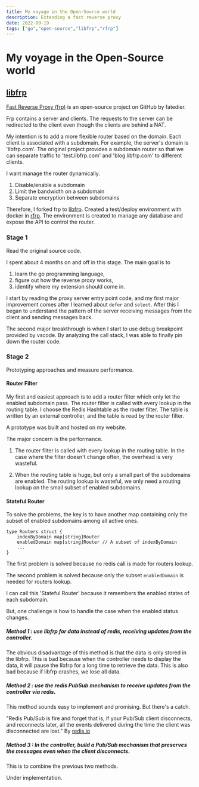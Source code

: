 ```yaml
---
title: My voyage in the Open-Source world
description: Extending a fast reverse proxy
date: 2022-09-19
tags: ["go","open-source","libfrp","rfrp"]
---
```

# My voyage in the Open-Source world

## [libfrp](https://github.com/Darwin-Che/libfrp)

[Fast Reverse Proxy (frp)](https://github.com/fatedier/frp) is an open-source project on GitHub by fatedier.

Frp contains a server and clients.
The requests to the server can be redirected to the client even though the clients are behind a NAT.

My intention is to add a more flexible router based on the domain.
Each client is associated with a subdomain. For example, the server's domain is 'libfrp.com'.
The original project provides a subdomain router so that we can separate traffic to
'test.libfrp.com' and 'blog.libfrp.com' to different clients.

I want manage the router dynamically.
1. Disable/enable a subdomain
2. Limit the bandwidth on a subdomain
3. Separate encryption between subdomains

Therefore, I forked frp to [libfrp](https://github.com/Darwin-Che/libfrp).
Created a test/deploy environment with docker in [rfrp](https://github.com/Michael-CStorm/RFRP).
The environment is created to manage any database and expose the API to control the router.

### Stage 1

Read the original source code.

I spent about 4 months on and off in this stage. The main goal is to 
1) learn the go programming language,
2) figure out how the reverse proxy works,
3) identify where my extension should come in.

I start by reading the proxy server entry point code, and my first major improvement comes
after I learned about `defer` and `select`. After this I began to understand the pattern of
the server receiving messages from the client and sending messages back.

The second major breakthrough is when I start to use debug breakpoint provided by vscode.
By analyzing the call stack, I was able to finally pin down the router code.

### Stage 2

Prototyping approaches and measure performance.

#### Router Filter

My first and easiest approach is to add a router filter which only let the enabled subdomain pass.
The router filter is called with every lookup in the routing table.
I choose the Redis Hashtable as the router filter. The table is written by an external controller,
and the table is read by the router filter.

A prototype was built and hosted on my website.

The major concern is the performance.

1) The router filter is called with every lookup in the routing table.
In the case where the filter doesn't change often, the overhead is very wasteful.

2) When the routing table is huge, but only a small part of the subdomains are enabled.
The routing lookup is wasteful, we only need a routing lookup on the small subset of enabled subdomains.

#### Stateful Router

To solve the problems, the key is to have another map containing only the subset of
enabled subdomains among all active ones.

```
type Routers struct {
	indexByDomain map[string]Router
	enabledDomain map[string]Router // A subset of indexByDomain
	...
}

```

The first problem is solved because no redis call is made for routers lookup.

The second problem is solved because only the subset `enabledDomain` is needed for routers lookup.

I can call this 'Stateful Router' because it remembers the enabled states of each subdomain.

But, one challenge is how to handle the case when the enabled status changes.

##### Method 1 : use libfrp for data instead of redis, receiving updates from the controller.

The obvious disadvantage of this method is that the data is only stored in the libfrp.
This is bad because when the controller needs to display the data,
it will pause the libfrp for a long time to retrieve the data.
This is also bad because if libfrp crashes, we lose all data.

##### Method 2 : use the redis PubSub mechanism to receive updates from the controller via redis.

This method sounds easy to implement and promising.
But there's a catch.

"Redis Pub/Sub is fire and forget that is, if your Pub/Sub client disconnects,
and reconnects later, all the events delivered during the time the client was
disconnected are lost."
By [redis.io](https://redis.io/docs/manual/keyspace-notifications/)

##### Method 3 : In the controller, build a Pub/Sub mechanism that preserves the messages even when the client disconnects.

This is to combine the previous two methods.

Under implementation.
